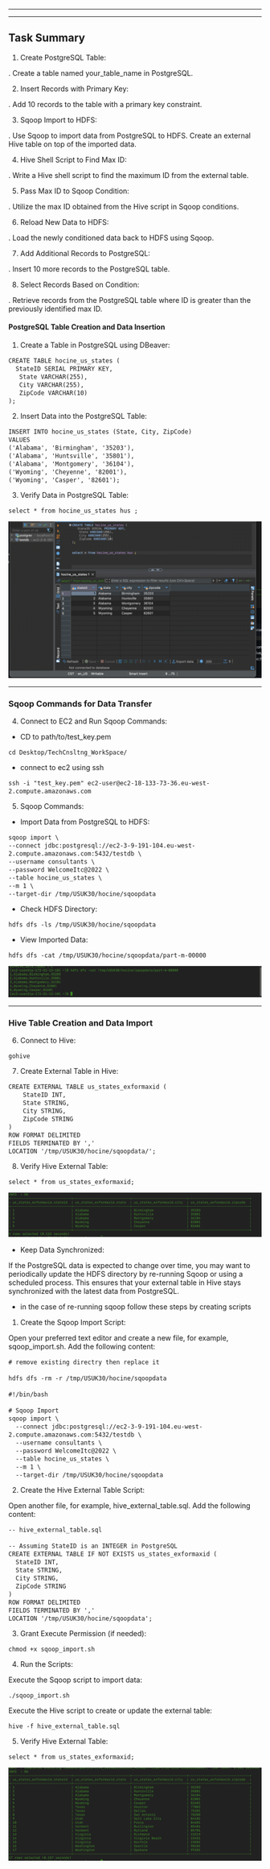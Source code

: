----------------------------
----------------------------

## Task Summary
1. Create PostgreSQL Table:

. Create a table named your_table_name in PostgreSQL.

2. Insert Records with Primary Key:

. Add 10 records to the table with a primary key constraint.

3. Sqoop Import to HDFS:

. Use Sqoop to import data from PostgreSQL to HDFS.
Create an external Hive table on top of the imported data.

4. Hive Shell Script to Find Max ID:

. Write a Hive shell script to find the maximum ID from the external table.

5. Pass Max ID to Sqoop Condition:

. Utilize the max ID obtained from the Hive script in Sqoop conditions.

6. Reload New Data to HDFS:

. Load the newly conditioned data back to HDFS using Sqoop.

7. Add Additional Records to PostgreSQL:

. Insert 10 more records to the PostgreSQL table.

8. Select Records Based on Condition:

. Retrieve records from the PostgreSQL table where ID is greater than the previously identified max ID.





#### PostgreSQL Table Creation and Data Insertion
1. Create a Table in PostgreSQL using DBeaver:

```
CREATE TABLE hocine_us_states (
  StateID SERIAL PRIMARY KEY,
   State VARCHAR(255),
   City VARCHAR(255),
   ZipCode VARCHAR(10)
);
```

2. Insert Data into the PostgreSQL Table:
```
INSERT INTO hocine_us_states (State, City, ZipCode)
VALUES
('Alabama', 'Birmingham', '35203'),
('Alabama', 'Huntsville', '35801'),
('Alabama', 'Montgomery', '36104'),
('Wyoming', 'Cheyenne', '82001'),
('Wyoming', 'Casper', '82601');
```
3. Verify Data in PostgreSQL Table:

```
select * from hocine_us_states hus ;
```
![Alt Text](/sqoop/png/db.png)

------------

### Sqoop Commands for Data Transfer
4. Connect to EC2 and Run Sqoop Commands:

- CD to path/to/test_key.pem

```
cd Desktop/TechCnsltng_WorkSpace/
```

- connect to ec2 using ssh

```
ssh -i "test_key.pem" ec2-user@ec2-18-133-73-36.eu-west-2.compute.amazonaws.com
```

5. Sqoop Commands:

- Import Data from PostgreSQL to HDFS:
```
sqoop import \
--connect jdbc:postgresql://ec2-3-9-191-104.eu-west-2.compute.amazonaws.com:5432/testdb \
--username consultants \
--password WelcomeItc@2022 \
--table hocine_us_states \
--m 1 \
--target-dir /tmp/USUK30/hocine/sqoopdata

```
-  Check HDFS Directory:
```
hdfs dfs -ls /tmp/USUK30/hocine/sqoopdata
```
-  View Imported Data:
```
hdfs dfs -cat /tmp/USUK30/hocine/sqoopdata/part-m-00000
```
![Alt Text](/sqoop/png/sqoop_data.png)

------------

### Hive Table Creation and Data Import

6. Connect to Hive:

```
gohive
```
7. Create External Table in Hive:

```
CREATE EXTERNAL TABLE us_states_exformaxid (
    StateID INT,
    State STRING,
    City STRING,
    ZipCode STRING
)
ROW FORMAT DELIMITED
FIELDS TERMINATED BY ','
LOCATION '/tmp/USUK30/hocine/sqoopdata/';
```


8. Verify Hive External Table:

```
select * from us_states_exformaxid;
```

![Alt Text](/sqoop/png/external_table_for_maxid.png)


- Keep Data Synchronized:

If the PostgreSQL data is expected to change over time, you may want to periodically update the HDFS directory by re-running Sqoop or using a scheduled process. This ensures that your external table in Hive stays synchronized with the latest data from PostgreSQL.

- in the case of re-running sqoop follow these steps by creating scripts 

1. Create the Sqoop Import Script:

Open your preferred text editor and create a new file, for example, sqoop_import.sh. Add the following content:

```
# remove existing directry then replace it

hdfs dfs -rm -r /tmp/USUK30/hocine/sqoopdata

#!/bin/bash

# Sqoop Import
sqoop import \
  --connect jdbc:postgresql://ec2-3-9-191-104.eu-west-2.compute.amazonaws.com:5432/testdb \
  --username consultants \
  --password WelcomeItc@2022 \
  --table hocine_us_states \
  --m 1 \
  --target-dir /tmp/USUK30/hocine/sqoopdata

```

2. Create the Hive External Table Script:

Open another file, for example, hive_external_table.sql. Add the following content:

```
-- hive_external_table.sql

-- Assuming StateID is an INTEGER in PostgreSQL
CREATE EXTERNAL TABLE IF NOT EXISTS us_states_exformaxid (
  StateID INT,
  State STRING,
  City STRING,
  ZipCode STRING
)
ROW FORMAT DELIMITED
FIELDS TERMINATED BY ','
LOCATION '/tmp/USUK30/hocine/sqoopdata';

```
3. Grant Execute Permission (if needed):

```
chmod +x sqoop_import.sh

```
4. Run the Scripts:

Execute the Sqoop script to import data:
```
./sqoop_import.sh
```

Execute the Hive script to create or update the external table:
```
hive -f hive_external_table.sql
```

5. Verify Hive External Table:

```
select * from us_states_exformaxid;
```

![Alt Text](/sqoop/png/new_external_table_for_maxid.png)


